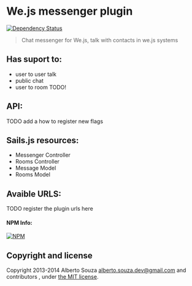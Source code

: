 # We.js messenger plugin

[![Dependency Status](https://david-dm.org/wejs/we-plugin-messenger.png)](https://david-dm.org/wejs/we-plugin-messenger)

> Chat messenger for We.js, talk with contacts in we.js systems

## Has suport to:

 - user to user talk
 - public chat
 - user to room TODO!

## API:
TODO add a how to register new flags

## Sails.js resources:

 - Messenger Controller
 - Rooms Controller
 - Message Model
 - Rooms Model

## Avaible URLS:
TODO register the plugin urls here

#### NPM Info:
[![NPM](https://nodei.co/npm/we-plugin-messenger.png?downloads=true&downloadRank=true&stars=true)](https://nodei.co/npm/we-plugin-messenger/)

## Copyright and license

Copyright 2013-2014 Alberto Souza <alberto.souza.dev@gmail.com> and contributors , under [the MIT license](LICENSE).
